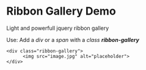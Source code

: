   <h1>Ribbon Gallery Demo</h1>
  <p>Light and powerfull jquery ribbon gallery</p>
  <p>Use:
      Add a <i>div</i> or a <i>span</i> with a <i>class <b>ribbon-gallery</b></i>
  </p>
  <p>
    <pre><code>&lt;div&nbsp;class=&quot;ribbon-gallery&quot;&gt;
    &nbsp;&nbsp;&lt;img&nbsp;src=&quot;image.jpg&quot;&nbsp;alt=&quot;placeholder&quot;&gt;
&lt;&#47;div&gt;</code></pre>
  </p>
